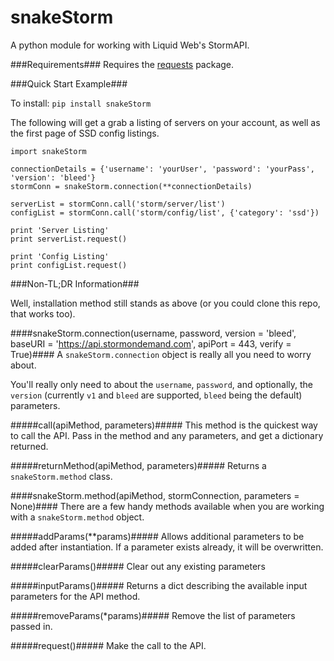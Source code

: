 snakeStorm
==========

A python module for working with Liquid Web's StormAPI.

###Requirements###
Requires the [requests](https://pypi.python.org/pypi/requests) package.

###Quick Start Example###

To install: `pip install snakeStorm`

The following will get a grab a listing of servers on your account, as well as the first page of SSD config listings.

```
import snakeStorm

connectionDetails = {'username': 'yourUser', 'password': 'yourPass', 'version': 'bleed'}
stormConn = snakeStorm.connection(**connectionDetails)

serverList = stormConn.call('storm/server/list')
configList = stormConn.call('storm/config/list', {'category': 'ssd'})

print 'Server Listing'
print serverList.request()

print 'Config Listing'
print configList.request()
```

###Non-TL;DR Information###

Well, installation method still stands as above (or you could clone this repo, that works too).

####snakeStorm.connection(username, password, version = 'bleed', baseURI = 'https://api.stormondemand.com', apiPort = 443, verify = True)####
A `snakeStorm.connection` object is really all you need to worry about.

You'll really only need to about the `username`, `password`, and optionally, the `version` (currently `v1` and `bleed` are supported, `bleed` being the default) parameters.

#####call(apiMethod, parameters)#####
This method is the quickest way to call the API. Pass in the method and any parameters, and get a dictionary returned.

#####returnMethod(apiMethod, parameters)#####
Returns a `snakeStorm.method` class.

####snakeStorm.method(apiMethod, stormConnection, parameters = None)####
There are a few handy methods available when you are working with a `snakeStorm.method` object.

#####addParams(**params)#####
Allows additional parameters to be added after instantiation. If a parameter exists already, it will be overwritten.

#####clearParams()#####
Clear out any existing parameters

#####inputParams()#####
Returns a dict describing the available input parameters for the API method.

#####removeParams(*params)#####
Remove the list of parameters passed in.

#####request()#####
Make the call to the API.